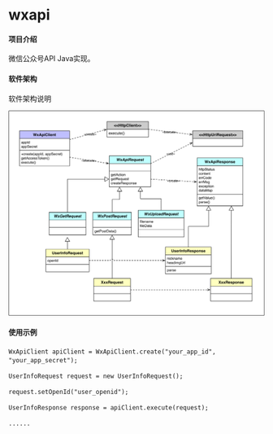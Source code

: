 # wxapi

#### 项目介绍
微信公众号API Java实现。

#### 软件架构
软件架构说明

![软件架构说明](https://raw.githubusercontent.com/mobaas/wxapi/master/architecture.png "architecture.png")

#### 使用示例

`WxApiClient apiClient = WxApiClient.create("your_app_id", "your_app_secret");`

`UserInfoRequest request = new UserInfoRequest();`

`request.setOpenId("user_openid");`

`UserInfoResponse response = apiClient.execute(request);`

`......`

